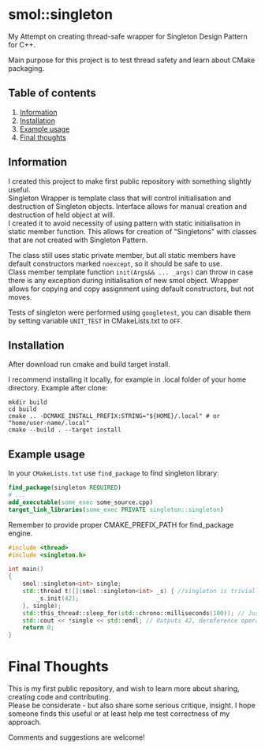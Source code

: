 # smol::singleton

My Attempt on creating thread-safe wrapper for Singleton Design Pattern for C++.

Main purpose for this project is to test thread safety and learn about CMake packaging.

## Table of contents
1. [Information](#information)
2. [Installation](#installation)
3. [Example usage](#example-usage)
4. [Final thoughts](#final-thoughts)

## Information

I created this project to make first public repository with something slightly useful.<br>
Singleton Wrapper is template class that will control initialisation and destruction of Singleton objects. Interface allows for manual creation and destruction of held object at will. <br>
I created it to avoid necessity of using pattern with static initialisation in static member function. 
This allows for creation of "Singletons" with classes that are not created with Singleton Pattern.

The class still uses static private member, but all static members have default constructors marked `noexcept`, so it should be safe to use.<br>
Class member template function `init(Args&& ... _args)` can throw in case there is any exception during initialisation of new smol object.
Wrapper allows for copying and copy assignment using default constructors, but not moves.

Tests of singleton were performed using `googletest`, you can disable them by setting variable `UNIT_TEST` in CMakeLists.txt to `OFF`. 

## Installation

After download run cmake and build target install.

I recommend installing it locally, for example in .local folder of your home directory. Example after clone:
```shell
mkdir build
cd build
cmake .. -DCMAKE_INSTALL_PREFIX:STRING="${HOME}/.local" # or "home/user-name/.local"
cmake --build . --target install
```

## Example usage

In your `CMakeLists.txt` use `find_package` to find singleton library:
```cmake
find_package(singleton REQUIRED)
# ...
add_executable(some_exec some_source.cpp)
target_link_libraries(some_exec PRIVATE singleton::singleton)
```
Remember to provide proper CMAKE_PREFIX_PATH for find_package engine.
```c++
#include <thread>
#include <singleton.h>

int main()
{
    smol::singleton<int> single;
    std::thread t([](smol::singleton<int> _s) { //singleton is trivially copyable but not movable
        _s.init(42);
    }, single);
    std::this_thread::sleep_for(std::chrono::milliseconds(100)); // Just small synchronisation, use better synchronisation tools
    std::cout << *single << std::endl; // Outputs 42, dereference operator returns int&
    return 0;
}
```

# Final Thoughts

This is my first public repository, and wish to learn more about sharing, creating code and contributing.<br>
Please be considerate - but also share some serious critique, insight. I hope someone finds this useful or at least help me test correctness of my approach.

Comments and suggestions are welcome!
